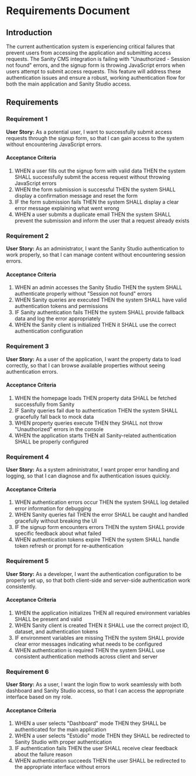 # Requirements Document

## Introduction

The current authentication system is experiencing critical failures that prevent users from accessing the application and submitting access requests. The Sanity CMS integration is failing with "Unauthorized - Session not found" errors, and the signup form is throwing JavaScript errors when users attempt to submit access requests. This feature will address these authentication issues and ensure a robust, working authentication flow for both the main application and Sanity Studio access.

## Requirements

### Requirement 1

**User Story:** As a potential user, I want to successfully submit access requests through the signup form, so that I can gain access to the system without encountering JavaScript errors.

#### Acceptance Criteria

1. WHEN a user fills out the signup form with valid data THEN the system SHALL successfully submit the access request without throwing JavaScript errors
2. WHEN the form submission is successful THEN the system SHALL display a confirmation message and reset the form
3. IF the form submission fails THEN the system SHALL display a clear error message explaining what went wrong
4. WHEN a user submits a duplicate email THEN the system SHALL prevent the submission and inform the user that a request already exists

### Requirement 2

**User Story:** As an administrator, I want the Sanity Studio authentication to work properly, so that I can manage content without encountering session errors.

#### Acceptance Criteria

1. WHEN an admin accesses the Sanity Studio THEN the system SHALL authenticate properly without "Session not found" errors
2. WHEN Sanity queries are executed THEN the system SHALL have valid authentication tokens and permissions
3. IF Sanity authentication fails THEN the system SHALL provide fallback data and log the error appropriately
4. WHEN the Sanity client is initialized THEN it SHALL use the correct authentication configuration

### Requirement 3

**User Story:** As a user of the application, I want the property data to load correctly, so that I can browse available properties without seeing authentication errors.

#### Acceptance Criteria

1. WHEN the homepage loads THEN property data SHALL be fetched successfully from Sanity
2. IF Sanity queries fail due to authentication THEN the system SHALL gracefully fall back to mock data
3. WHEN property queries execute THEN they SHALL not throw "Unauthorized" errors in the console
4. WHEN the application starts THEN all Sanity-related authentication SHALL be properly configured

### Requirement 4

**User Story:** As a system administrator, I want proper error handling and logging, so that I can diagnose and fix authentication issues quickly.

#### Acceptance Criteria

1. WHEN authentication errors occur THEN the system SHALL log detailed error information for debugging
2. WHEN Sanity queries fail THEN the error SHALL be caught and handled gracefully without breaking the UI
3. IF the signup form encounters errors THEN the system SHALL provide specific feedback about what failed
4. WHEN authentication tokens expire THEN the system SHALL handle token refresh or prompt for re-authentication

### Requirement 5

**User Story:** As a developer, I want the authentication configuration to be properly set up, so that both client-side and server-side authentication work consistently.

#### Acceptance Criteria

1. WHEN the application initializes THEN all required environment variables SHALL be present and valid
2. WHEN Sanity client is created THEN it SHALL use the correct project ID, dataset, and authentication tokens
3. IF environment variables are missing THEN the system SHALL provide clear error messages indicating what needs to be configured
4. WHEN authentication is required THEN the system SHALL use consistent authentication methods across client and server

### Requirement 6

**User Story:** As a user, I want the login flow to work seamlessly with both dashboard and Sanity Studio access, so that I can access the appropriate interface based on my role.

#### Acceptance Criteria

1. WHEN a user selects "Dashboard" mode THEN they SHALL be authenticated for the main application
2. WHEN a user selects "Estúdio" mode THEN they SHALL be redirected to Sanity Studio with proper authentication
3. IF authentication fails THEN the user SHALL receive clear feedback about the failure reason
4. WHEN authentication succeeds THEN the user SHALL be redirected to the appropriate interface without errors
